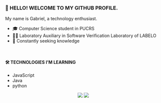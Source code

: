 ### 👋 HELLO! WELCOME TO MY GITHUB PROFILE.

My name is Gabriel, a technology enthusiast.

- 🎓  Computer Science student in PUCRS
- 👩‍💻  Laboratory Auxiliary in Software Verification Laboratory of LABELO
- 🚀  Constantly seeking knowledge


<br>


#### 🛠️ TECHNOLOGIES I'M LEARNING

- JavaScript
- Java
- python


<p align="center">
    <a href="https://www.linkedin.com/in/gabrielzfn/"><img src="https://img.shields.io/badge/-LinkedIn-2D2B55?style=flat-square&logo=linkedin&logoColor=white"/></a>
    <a href="https://www.instagram.com/gabrielzfn/"><img src="https://img.shields.io/badge/-Instagram-%23E4405F?style=flat-square&logo=instagram&logoColor=white"/></a>
</p>
